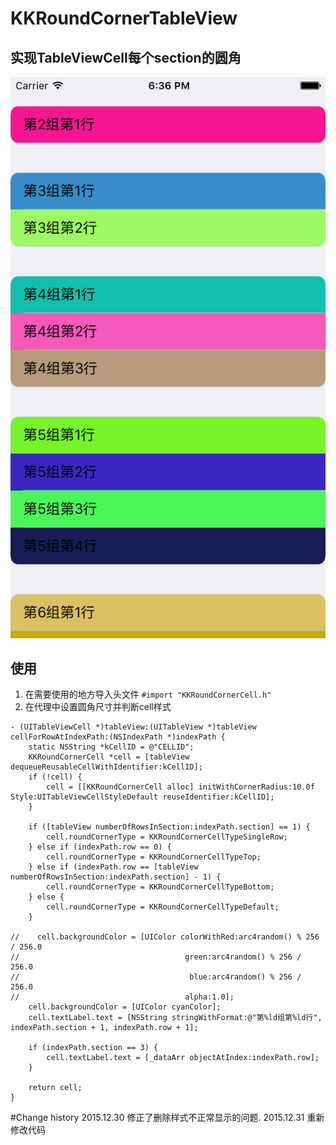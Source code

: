 # KKRoundCornerTableView

## 实现TableViewCell每个section的圆角

![效果预览](https://github.com/kisekied/KKRoundCornerTableView/blob/master/ScreenShot.png?raw=true)

## 使用
1. 在需要使用的地方导入头文件 `#import "KKRoundCornerCell.h"`
2. 在代理中设置圆角尺寸并判断cell样式

``` objc
- (UITableViewCell *)tableView:(UITableView *)tableView cellForRowAtIndexPath:(NSIndexPath *)indexPath {
    static NSString *kCellID = @"CELLID";
    KKRoundCornerCell *cell = [tableView dequeueReusableCellWithIdentifier:kCellID];
    if (!cell) {
        cell = [[KKRoundCornerCell alloc] initWithCornerRadius:10.0f Style:UITableViewCellStyleDefault reuseIdentifier:kCellID];
    }
    
    if ([tableView numberOfRowsInSection:indexPath.section] == 1) {
        cell.roundCornerType = KKRoundCornerCellTypeSingleRow;
    } else if (indexPath.row == 0) {
        cell.roundCornerType = KKRoundCornerCellTypeTop;
    } else if (indexPath.row == [tableView numberOfRowsInSection:indexPath.section] - 1) {
        cell.roundCornerType = KKRoundCornerCellTypeBottom;
    } else {
        cell.roundCornerType = KKRoundCornerCellTypeDefault;
    }
    
//    cell.backgroundColor = [UIColor colorWithRed:arc4random() % 256 / 256.0
//                                     green:arc4random() % 256 / 256.0
//                                      blue:arc4random() % 256 / 256.0
//                                     alpha:1.0];
    cell.backgroundColor = [UIColor cyanColor];
    cell.textLabel.text = [NSString stringWithFormat:@"第%ld组第%ld行", indexPath.section + 1, indexPath.row + 1];
    
    if (indexPath.section == 3) {
        cell.textLabel.text = [_dataArr objectAtIndex:indexPath.row];
    }
    
    return cell;
}
```

#Change history
2015.12.30 修正了删除样式不正常显示的问题.
2015.12.31 重新修改代码